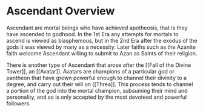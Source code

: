 # Ascendant Overview
 
Ascendant are mortal beings who have achieved apotheosis, that is they have ascended to godhood. In the 1st Era any attempts for mortals to ascend is viewed as blasphemous, but in the 2nd Era after the exodus of the gods it was viewed by many as a necessity. Later faiths such as the Azanite faith welcome Ascendant willing to submit to Azan as Saints of their religion. 

There is another type of Ascendant that arose after the [[Fall of the Divine Tower]], an [[Avatar]]. Avatars are champions of a particular god or pantheon that have grown powerful enough to channel their divinity to a degree, and carry out their will on [[Threa]]. This process tends to channel a portion of the god into the mortal champion, subsuming their mind and personality, and so is only accepted by the most devoteed and powerful followers. 